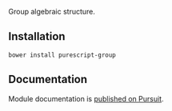 Group algebraic structure.

## Installation

```
bower install purescript-group
```

## Documentation

Module documentation is [published on Pursuit](http://pursuit.purescript.org/packages/purescript-group).